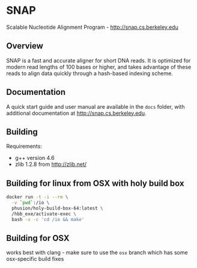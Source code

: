 # SNAP

Scalable Nucleotide Alignment Program - <http://snap.cs.berkeley.edu>

## Overview

SNAP is a fast and accurate aligner for short DNA reads. It is optimized for
modern read lengths of 100 bases or higher, and takes advantage of these reads
to align data quickly through a hash-based indexing scheme.

## Documentation

A quick start guide and user manual are available in the `docs` folder, with
additional documentation at <http://snap.cs.berkeley.edu>.

## Building

Requirements:

- g++ version 4.6
- zlib 1.2.8 from http://zlib.net/


## Building for linux from OSX with holy build box

```bash
docker run -t -i --rm \
  -v `pwd`:/io \
  phusion/holy-build-box-64:latest \
  /hbb_exe/activate-exec \
  bash -x -c 'cd /io && make'
```

## Building for OSX

works best with clang - make sure to use the `osx` branch which has some osx-specific build fixes
